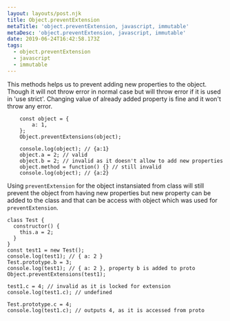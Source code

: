 ```yaml
---
layout: layouts/post.njk
title: Object.preventExtension
metaTitle: 'object.preventExtension, javascript, immutable'
metaDesc: 'object.preventExtension, javascript, immutable'
date: 2019-06-24T16:42:58.173Z
tags:
  - object.preventExtension
  - javascript
  - immutable
---
```

 
This methods helps us to prevent adding new properties
to the object. Though it will not throw error in normal
case but will throw error if it is used in 'use strict'.
Changing value of already added property is fine and it won't
throw any error.

```
    const object = {
        a: 1,
    };
    Object.preventExtensions(object);

    console.log(object); // {a:1}
    object.a = 2; // valid
    object.b = 2; // invalid as it doesn't allow to add new properties
    object.method = function() {} // still invalid
    console.log(object); // {a:2}
```

Using `preventExtension` for the object instansiated from class will still prevent the object from having new properties but new property can be added to the class and that can be access with
object which was used for `preventExtension`.

```
class Test {
  constructor() {
    this.a = 2;
  }
}
const test1 = new Test();
console.log(test1); // { a: 2 }
Test.prototype.b = 3;
console.log(test1); // { a: 2 }, property b is added to proto
Object.preventExtensions(test1);

test1.c = 4; // invalid as it is locked for extension
console.log(test1.c); // undefined

Test.prototype.c = 4;
console.log(test1.c); // outputs 4, as it is accessed from proto

```
